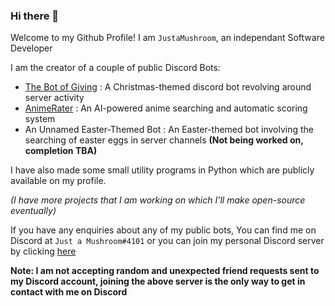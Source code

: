 ### Hi there 👋

Welcome to my Github Profile! I am `JustaMushroom`, an independant Software Developer

I am the creator of a couple of public Discord Bots:
- [The Bot of Giving](https://top.gg/bot/775789054448500806) : A Christmas-themed discord bot revolving around server activity
- [AnimeRater](https://top.gg/bot/923758734218494007) : An AI-powered anime searching and automatic scoring system
- An Unnamed Easter-Themed Bot : An Easter-themed bot involving the searching of easter eggs in server channels **(Not being worked on, completion TBA)**


I have also made some small utility programs in Python which are publicly available on my profile.

*(I have more projects that I am working on which I'll make open-source eventually)*

If you have any enquiries about any of my public bots, You can find me on Discord at `Just a Mushroom#4101` or you can join my personal Discord server by clicking [here](https://discord.gg/4tPNcsTV5A)

**Note: I am not accepting random and unexpected friend requests sent to my Discord account, joining the above server is the only way to get in contact with me on Discord**

<!--*I'll make more of my projects open-source eventually*-->


<!--
**JustaMushroom/JustaMushroom** is a ✨ _special_ ✨ repository because its `README.md` (this file) appears on your GitHub profile.

Here are some ideas to get you started:

- 🔭 I’m currently working on ...
- 🌱 I’m currently learning ...
- 👯 I’m looking to collaborate on ...
- 🤔 I’m looking for help with ...
- 💬 Ask me about ...
- 📫 How to reach me: ...
- 😄 Pronouns: ...
- ⚡ Fun fact: ...
-->
